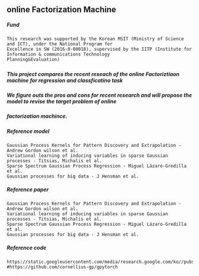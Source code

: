 ## online Factorization Machine

##### Fund
    This research was supported by the Korean MSIT (Ministry of Science and ICT), under the National Program for 
    Excellence in SW (2016-0-00018), supervised by the IITP (Institute for Information & communications Technology
    Planning&Evaluation)
#####


##### This project compares the recent reseach of the online Factoriztiaon machine for regression and classficatino task
##### We figure outs the pros and cons for recent research and will propose the model to revise the target problem of online       
##### factorization machince.

##### Reference model
    Gaussian Process Kernels for Pattern Discovery and Extrapolation - Andrew Gordon wilson et al.
    Variational learning of inducing variables in sparse Gaussian processes - Titsias, Michalis et al.
    Sparse Spectrum Gaussian Process Regression - Miguel Lázaro-Gredilla et al.
    Gaussian processes for big data - J Hensman et al.


##### Reference paper
    Gaussian Process Kernels for Pattern Discovery and Extrapolation - Andrew Gordon wilson et al.
    Variational learning of inducing variables in sparse Gaussian processes - Titsias, Michalis et al.
    Sparse Spectrum Gaussian Process Regression - Miguel Lázaro-Gredilla et al.
    Gaussian processes for big data - J Hensman et al.
    
    
##### Reference code
    https://static.googleusercontent.com/media/research.google.com/ko//pubs/archive/41159.pdf
    #https://github.com/cornellius-gp/gpytorch


